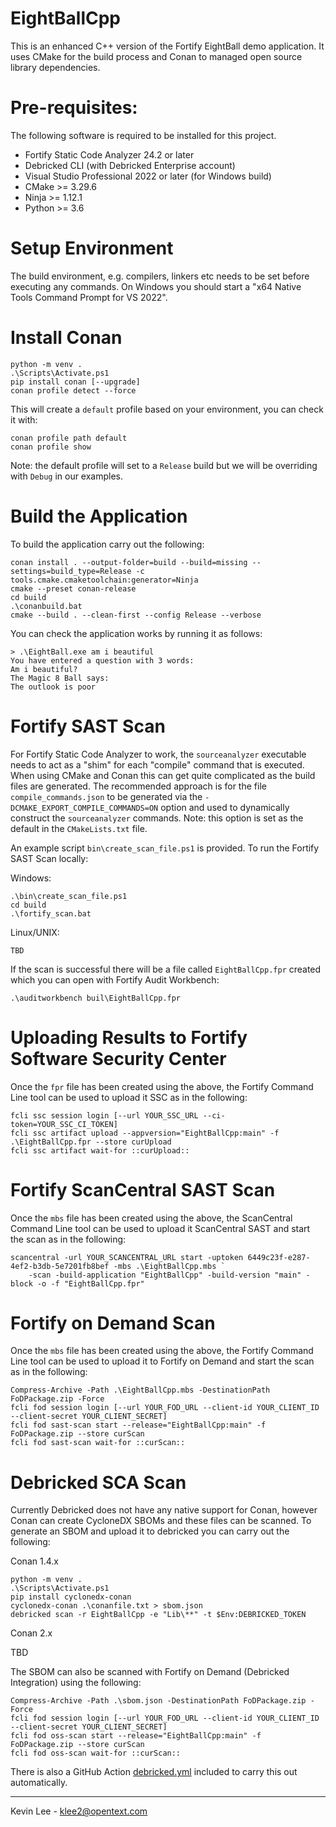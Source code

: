 # EightBallCpp

This is an enhanced C++ version of the Fortify EightBall demo application. It uses CMake for the build
process and Conan to managed open source library dependencies.

Pre-requisites:
===============

The following software is required to be installed for this project.

 - Fortify Static Code Analyzer 24.2 or later
 - Debricked CLI (with Debricked Enterprise account)
 - Visual Studio Professional 2022 or later (for Windows build)
 - CMake >= 3.29.6
 - Ninja >= 1.12.1
 - Python >= 3.6

Setup Environment
=================

The build environment, e.g. compilers, linkers etc needs to be set before executing
any commands. On Windows you should start a "x64 Native Tools Command Prompt for VS 2022".

Install Conan
=============

```
python -m venv .
.\Scripts\Activate.ps1
pip install conan [--upgrade]
conan profile detect --force
```

This will create a `default` profile based on your environment, you can check it with:

```
conan profile path default
conan profile show
```

Note: the default profile will set to a `Release` build but we will be overriding with `Debug` in our examples.

Build the Application
=====================

To build the application carry out the following:

```
conan install . --output-folder=build --build=missing --settings=build_type=Release -c tools.cmake.cmaketoolchain:generator=Ninja
cmake --preset conan-release
cd build
.\conanbuild.bat
cmake --build . --clean-first --config Release --verbose
```


You can check the application works by running it as follows:

```
> .\EightBall.exe am i beautiful
You have entered a question with 3 words:
Am i beautiful?
The Magic 8 Ball says:
The outlook is poor
```


Fortify SAST Scan
=================

For Fortify Static Code Analyzer to work, the `sourceanalyzer` executable needs to act as a "shim" for
each "compile" command that is executed. When using CMake and Conan this can get quite complicated as the build files
are generated. The recommended approach is for the file `compile_commands.json` to be generated via the
`-DCMAKE_EXPORT_COMPILE_COMMANDS=ON` option and used to dynamically construct the `sourceanalyzer` commands. 
Note: this option is set as the default in the `CMakeLists.txt` file.

An example script `bin\create_scan_file.ps1` is provided. To run the Fortify SAST Scan locally:

Windows:

```
.\bin\create_scan_file.ps1
cd build
.\fortify_scan.bat
```

Linux/UNIX:

```
TBD
```

If the scan is successful there will be a file called `EightBallCpp.fpr` created which you can
open with Fortify Audit Workbench:

```
.\auditworkbench buil\EightBallCpp.fpr
```

Uploading Results to Fortify Software Security Center
=====================================================

Once the `fpr` file has been created using the above, the Fortify Command Line tool can be used to
upload it SSC as in the following:

```
fcli ssc session login [--url YOUR_SSC_URL --ci-token=YOUR_SSC_CI_TOKEN]
fcli ssc artifact upload --appversion="EightBallCpp:main" -f .\EightBallCpp.fpr --store curUpload
fcli ssc artifact wait-for ::curUpload::
```
Fortify ScanCentral SAST Scan
=============================

Once the `mbs` file has been created using the above, the ScanCentral Command Line tool can be used to
upload it ScanCentral SAST and start the scan as in the following:

```
scancentral -url YOUR_SCANCENTRAL_URL start -uptoken 6449c23f-e287-4ef2-b3db-5e7201fb8bef -mbs .\EightBallCpp.mbs `
    -scan -build-application "EightBallCpp" -build-version "main" -block -o -f "EightBallCpp.fpr"
```

Fortify on Demand Scan
======================

Once the `mbs` file has been created using the above, the Fortify Command Line tool can be used to
upload it to Fortify on Demand and start the scan as in the following:

```
Compress-Archive -Path .\EightBallCpp.mbs -DestinationPath FoDPackage.zip -Force
fcli fod session login [--url YOUR_FOD_URL --client-id YOUR_CLIENT_ID --client-secret YOUR_CLIENT_SECRET]
fcli fod sast-scan start --release="EightBallCpp:main" -f FoDPackage.zip --store curScan
fcli fod sast-scan wait-for ::curScan::
```

Debricked SCA Scan
==================

Currently Debricked does not have any native support for Conan, however Conan can create CycloneDX SBOMs and these files
can be scanned. To generate an SBOM and upload it to debricked you can carry out the following:

Conan 1.4.x

```
python -m venv .
.\Scripts\Activate.ps1
pip install cyclonedx-conan
cyclonedx-conan .\conanfile.txt > sbom.json
debricked scan -r EightBallCpp -e "Lib\**" -t $Env:DEBRICKED_TOKEN
```

Conan 2.x

TBD

The SBOM can also be scanned with Fortify on Demand (Debricked Integration) using the following:

```
Compress-Archive -Path .\sbom.json -DestinationPath FoDPackage.zip -Force
fcli fod session login [--url YOUR_FOD_URL --client-id YOUR_CLIENT_ID --client-secret YOUR_CLIENT_SECRET]
fcli fod oss-scan start --release="EightBallCpp:main" -f FoDPackage.zip --store curScan
fcli fod oss-scan wait-for ::curScan::
```

There is also a GitHub Action [debricked.yml](.github/workflows/debricked.yml) included to carry this out automatically.

---

Kevin Lee - klee2@opentext.com

